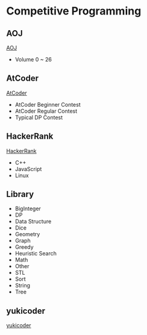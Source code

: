 # Competitive Programming
## AOJ
[AOJ](http://judge.u-aizu.ac.jp/onlinejudge/ "AOJ")
- Volume 0 ~ 26

## AtCoder
[AtCoder](http://atcoder.jp/ "AtCoder")
- AtCoder Beginner Contest
- AtCoder Regular Contest
- Typical DP Contest

## HackerRank
[HackerRank](https://www.hackerrank.com/domains "HackerRank")
- C++
- JavaScript
- Linux

## Library
- BigInteger
- DP
- Data Structure
- Dice
- Geometry
- Graph
- Greedy
- Heuristic Search
- Math
- Other
- STL
- Sort
- String
- Tree

## yukicoder
[yukicoder](http://yukicoder.me/ "yukicoder")
